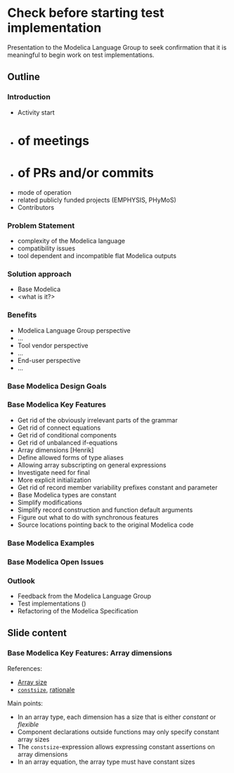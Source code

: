 # Check before starting test implementation

Presentation to the Modelica Language Group to seek confirmation that it is meaningful to begin work on test implementations.


## Outline

### Introduction
- Activity start
- # of meetings
- # of PRs and/or commits
- mode of operation
- related publicly funded projects (EMPHYSIS, PHyMoS)
- Contributors

### Problem Statement
- complexity of the Modelica language
- compatibility issues
- tool dependent and incompatible flat Modelica outputs

### Solution approach
- Base Modelica
- <what is it?>

### Benefits
- Modelica Language Group perspective
 - ...
- Tool vendor perspective
 - ...
- End-user perspective
 - ...

### Base Modelica Design Goals

### Base Modelica Key Features
- Get rid of the obviously irrelevant parts of the grammar
- Get rid of connect equations
- Get rid of conditional components
- Get rid of unbalanced if-equations
- Array dimensions [Henrik]
- Define allowed forms of type aliases
- Allowing array subscripting on general expressions
- Investigate need for final
- More explicit initialization
- Get rid of record member variability prefixes constant and parameter
- Base Modelica types are constant
- Simplify modifications
- Simplify record construction and function default arguments
- Figure out what to do with synchronous features
- Source locations pointing back to the original Modelica code

### Base Modelica Examples

### Base Modelica Open Issues

### Outlook
- Feedback from the Modelica Language Group
- Test implementations (<tool list>)
- Refactoring of the Modelica Specification


## Slide content

### Base Modelica Key Features: Array dimensions

References:
- [Array size](../differences.md#array-size)
- [`constsize`](differences.md#the-constsize-expression), [rationale](../constsize.md)

Main points:
- In an array type, each dimension has a size that is either _constant_ or _flexible_
- Component declarations outside functions may only specify constant array sizes
- The `constsize`-expression allows expressing constant assertions on array dimensions
- In an array equation, the array type must have constant sizes
